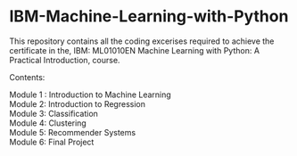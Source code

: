 # IBM-Machine-Learning-with-Python
This repository contains all the coding excerises required to achieve the certificate in the, IBM: ML01010EN Machine Learning with Python: A Practical Introduction, course.

Contents:

Module 1 : Introduction to Machine Learning </br>
Module 2: Introduction to Regression </br>
Module 3: Classification </br>
Module 4: Clustering </br>
Module 5: Recommender Systems </br>
Module 6: Final Project </br>
